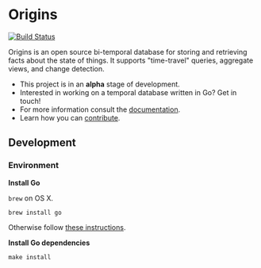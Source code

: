# Origins

[![Build Status](https://travis-ci.org/chop-dbhi/origins.svg?branch=master)](https://travis-ci.org/chop-dbhi/origins)

Origins is an open source bi-temporal database for storing and retrieving facts about the state of things. It supports "time-travel" queries, aggregate views, and change detection.

- This project is in an **alpha** stage of development.
- Interested in working on a temporal database written in Go? Get in touch!
- For more information consult the [documentation](https://origins.readme.io/docs).
- Learn how you can [contribute](https://origins.readme.io/v0.9/docs/contributing).

## Development

### Environment

**Install Go**

`brew` on OS X.

```
brew install go
```

Otherwise follow [these instructions](http://golang.org/doc/install).

**Install Go dependencies**

```
make install
```
